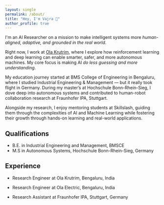 ```yaml
---
layout: single
permalink: /about/
title: "Hey, I'm Vajra 👋"
author_profile: true
---
```


I'm an AI Researcher on a mission to make intelligent systems more *human-aligned, adaptive, and grounded in the real world*.

Right now, I work at [Ola Krutrim](https://www.olakrutrim.com/), where I explore how reinforcement learning and deep learning can enable smarter, safer, and more autonomous machines. My core focus is making AI *do less guessing and more understanding*.

My education journey started at BMS College of Engineering in Bengaluru, where I studied Industrial Engineering & Management — but it really took flight in Germany. During my master’s at Hochschule Bonn-Rhein-Sieg, I dove deep into autonomous systems and contributed to human-robot collaboration research at Fraunhofer IPA, Stuttgart.

Alongside my research, I enjoy mentoring students at Skillslash, guiding them through the complexities of AI and Machine Learning while fostering their growth through hands-on learning and real-world applications.


## Qualifications 
- B.E. in Industrial Engineering and Management, BMSCE  
- M.S in Autonomous Systems, Hochschule Bonn-Rhein-Sieg, Germany


## Experience 
 - Research Engineer at Ola Krutrim, Bengaluru, India
    
 - Research Engineer at Ola Electric, Bengaluru, India
 
 - Research Assistant at Fraunhofer IPA, Stuttgart, Germany
<!-- ## Skills 
- Python, PyTorch, TensorFlow, ROS2  
- Reinforcement Learning, Deep Learning, Machine Learning -->
